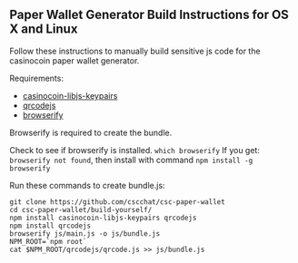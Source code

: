 ## Paper Wallet Generator Build Instructions for OS X and Linux
Follow these instructions to manually build sensitive js code for the casinocoin paper wallet generator.

Requirements:
- [casinocoin-libjs-keypairs](https://github.com/casinocoin/casinocoin-libjs-keypairs)
- [qrcodejs](https://github.com/davidshimjs/qrcodejs)
- [browserify](https://github.com/browserify/browserify-website)

Browserify is required to create the bundle.

Check to see if browserify is installed.
`which browserify`
If you get: `browserify not found`, then install with command
`npm install -g browserify`

Run these commands to create bundle.js:
```
git clone https://github.com/cscchat/csc-paper-wallet
cd csc-paper-wallet/build-yourself/
npm install casinocoin-libjs-keypairs qrcodejs
npm install qrcodejs
browserify js/main.js -o js/bundle.js
NPM_ROOT=`npm root`
cat $NPM_ROOT/qrcodejs/qrcode.js >> js/bundle.js
```
